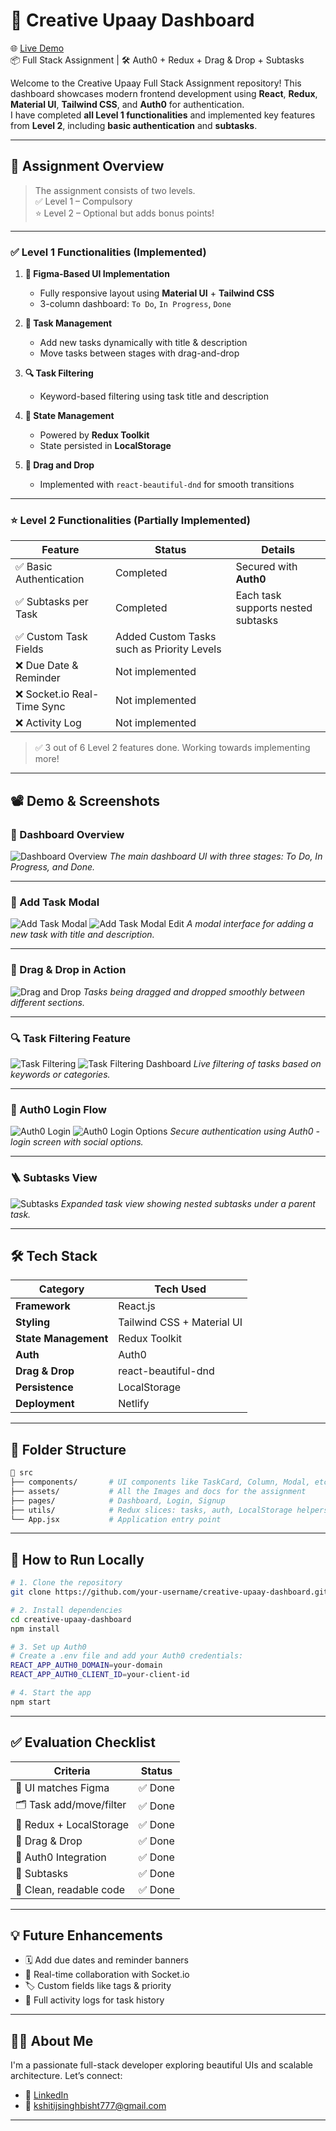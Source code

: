 # 🎨 Creative Upaay Dashboard

🌐 [Live Demo](https://creative-upaay-dashboard.netlify.app/)  
📦 Full Stack Assignment | 🛠️ Auth0 + Redux + Drag & Drop + Subtasks

Welcome to the Creative Upaay Full Stack Assignment repository! This dashboard showcases modern frontend development using **React**, **Redux**, **Material UI**, **Tailwind CSS**, and **Auth0** for authentication.  
I have completed **all Level 1 functionalities** and implemented key features from **Level 2**, including **basic authentication** and **subtasks**.

---

## 📑 Assignment Overview

> The assignment consists of two levels.  
> ✅ Level 1 – Compulsory  
> ⭐ Level 2 – Optional but adds bonus points!

---

### ✅ Level 1 Functionalities (Implemented)

1. **🎨 Figma-Based UI Implementation**  
   - Fully responsive layout using **Material UI** + **Tailwind CSS**  
   - 3-column dashboard: `To Do`, `In Progress`, `Done`

2. **📝 Task Management**  
   - Add new tasks dynamically with title & description  
   - Move tasks between stages with drag-and-drop

3. **🔍 Task Filtering**  
   - Keyword-based filtering using task title and description

4. **🧠 State Management**  
   - Powered by **Redux Toolkit**  
   - State persisted in **LocalStorage**

5. **🧲 Drag and Drop**  
   - Implemented with `react-beautiful-dnd` for smooth transitions

---

### ⭐ Level 2 Functionalities (Partially Implemented)

| Feature                        | Status    | Details |
|-------------------------------|-----------|---------|
| ✅ Basic Authentication       | Completed | Secured with **Auth0** |
| ✅ Subtasks per Task          | Completed | Each task supports nested subtasks |
| ✅ Custom Task Fields         | Added Custom Tasks such as Priority Levels |
| ❌ Due Date & Reminder        | Not implemented |
| ❌ Socket.io Real-Time Sync   | Not implemented |
| ❌ Activity Log               | Not implemented |

> ✅ 3 out of 6 Level 2 features done. Working towards implementing more!

---

## 📽️ Demo & Screenshots

### 📍 Dashboard Overview

![Dashboard Overview](./src/assets/samples/dashboard.png)
*The main dashboard UI with three stages: To Do, In Progress, and Done.*

---

### 📝 Add Task Modal

![Add Task Modal](./src/assets/samples/addTask1.png)
![Add Task Modal Edit](./src/assets/samples/addTask2.png)
*A modal interface for adding a new task with title and description.*

---

### 🔁 Drag & Drop in Action

![Drag and Drop](./src/assets/samples/drag.png)
*Tasks being dragged and dropped smoothly between different sections.*

---

### 🔍 Task Filtering Feature

![Task Filtering](./src/assets/samples/filterOptions.png)
![Task Filtering Dashboard](./src/assets/samples/filteredDashboard.png)
*Live filtering of tasks based on keywords or categories.*

---

### 🔐 Auth0 Login Flow

![Auth0 Login](./src/assets/samples/login.png)
![Auth0 Login Options](./src/assets/samples/loginOptions.png)
*Secure authentication using Auth0 - login screen with social options.*

---

### 🪜 Subtasks View

![Subtasks](./src/assets/samples/subtask.png)
*Expanded task view showing nested subtasks under a parent task.*


---

## 🛠️ Tech Stack

| Category           | Tech Used |
|--------------------|-----------|
| **Framework**      | React.js |
| **Styling**        | Tailwind CSS + Material UI |
| **State Management** | Redux Toolkit |
| **Auth**           | Auth0 |
| **Drag & Drop**    | react-beautiful-dnd |
| **Persistence**    | LocalStorage |
| **Deployment**     | Netlify |

---

## 📂 Folder Structure

```bash
📁 src
├── components/       # UI components like TaskCard, Column, Modal, etc.
├── assets/           # All the Images and docs for the assignment
├── pages/            # Dashboard, Login, Signup
├── utils/            # Redux slices: tasks, auth, LocalStorage helpers
└── App.jsx           # Application entry point
````

---

## 🚀 How to Run Locally

```bash
# 1. Clone the repository
git clone https://github.com/your-username/creative-upaay-dashboard.git

# 2. Install dependencies
cd creative-upaay-dashboard
npm install

# 3. Set up Auth0
# Create a .env file and add your Auth0 credentials:
REACT_APP_AUTH0_DOMAIN=your-domain
REACT_APP_AUTH0_CLIENT_ID=your-client-id

# 4. Start the app
npm start
```

---

## ✅ Evaluation Checklist

| Criteria                 | Status |
| ------------------------ | ------ |
| 🎨 UI matches Figma      | ✅ Done |
| 🗂️ Task add/move/filter | ✅ Done |
| 🧠 Redux + LocalStorage  | ✅ Done |
| 🧲 Drag & Drop           | ✅ Done |
| 🔐 Auth0 Integration     | ✅ Done |
| 📌 Subtasks              | ✅ Done |
| 🧹 Clean, readable code  | ✅ Done |

---

## 💡 Future Enhancements

* 🗓️ Add due dates and reminder banners
* 🔄 Real-time collaboration with Socket.io
* 🏷️ Custom fields like tags & priority
* 📜 Full activity logs for task history

---

## 🙋‍♂️ About Me

I'm a passionate full-stack developer exploring beautiful UIs and scalable architecture.
Let’s connect:

* 🔗 [LinkedIn](https://linkedin.com/in/kshitijsinghbisht)
* 📧 [kshitijsinghbisht777@gmail.com](mailto:kshitijsinghbisht777@gmail.com)

---
